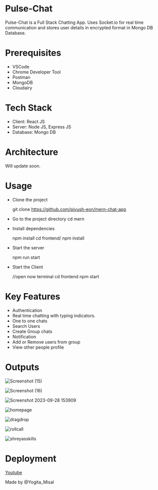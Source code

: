 # Pulse-Chat
Pulse-Chat is a Full Stack Chatting App. Uses Socket.io for real time communication and stores user details in encrypted format in Mongo DB Database.

# Prerequisites
* VSCode
* Chrome Developer Tool
* Postman
* MongoDB
* Cloudairy
  
# Tech Stack

* Client: React JS
* Server: Node JS, Express JS
* Database: Mongo DB

# Architecture
Will update soon.
 
  
# Usage
- Clone the project

  git clone https://github.com/piyush-eon/mern-chat-app
- Go to the project directory
  cd mern
- Install dependencies

  npm install
  cd frontend/
  npm install
- Start the server

  npm run start
- Start the Client

  //open now terminal
  cd frontend
  npm start
  

# Key Features
- Authentication
- Real time chatting with typing indicators.
- One to one chats
- Search Users
- Create Group chats
- Notification
- Add or Remove users from group
- View other people profile

# Outputs
![Screenshot (15)](https://github.com/yogi-25/TalkingDocs/assets/55496505/5af8d4ed-5a1f-4cb6-bebe-0abaab5e9626)

![Screenshot (16)](https://github.com/yogi-25/TalkingDocs/assets/55496505/a57ee656-8128-44df-b8ce-159ec271b093)

![Screenshot 2023-09-28 153909](https://github.com/yogi-25/TalkingDocs/assets/55496505/c71aad45-82e3-4a7e-ba9b-7c6dcb0c0319)

![homepage](https://github.com/yogi-25/TalkingDocs/assets/55496505/84dc85ed-65a2-4e66-88f7-639717f2cee7)

![dragdrop](https://github.com/yogi-25/TalkingDocs/assets/55496505/523d3753-0143-4e26-aee1-c998bb86dbd3)

![rollcall](https://github.com/yogi-25/TalkingDocs/assets/55496505/b15e000c-501c-468b-9373-aedbf34645d4)

![shreyasskills](https://github.com/yogi-25/TalkingDocs/assets/55496505/37c57338-a1ef-45a0-9770-20204306dd11)

# Deployment 


[Youtube](https://youtu.be/L3UUCssmNMc?si=ybRpt2XcBh0wr) 

Made by
@Yogita_Misal
